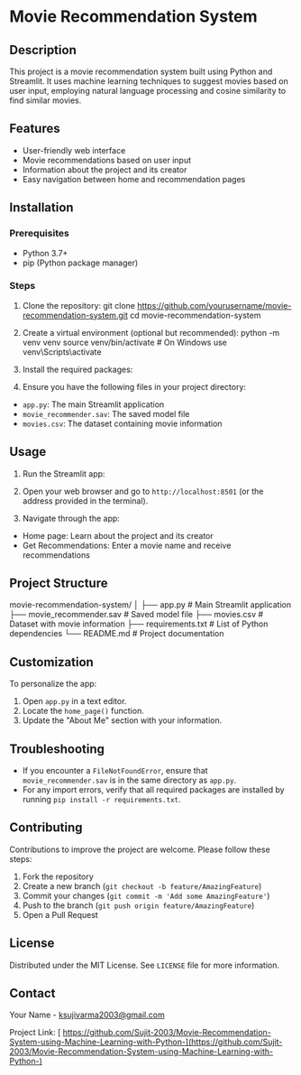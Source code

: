 # Movie Recommendation System

## Description
This project is a movie recommendation system built using Python and Streamlit. It uses machine learning techniques to suggest movies based on user input, employing natural language processing and cosine similarity to find similar movies.

## Features
- User-friendly web interface
- Movie recommendations based on user input
- Information about the project and its creator
- Easy navigation between home and recommendation pages

## Installation

### Prerequisites
- Python 3.7+
- pip (Python package manager)

### Steps

1. Clone the repository:
git clone https://github.com/yourusername/movie-recommendation-system.git
cd movie-recommendation-system

2. Create a virtual environment (optional but recommended):
python -m venv venv
source venv/bin/activate # On Windows use venv\Scripts\activate

3. Install the required packages:

4. Ensure you have the following files in your project directory:
- `app.py`: The main Streamlit application
- `movie_recommender.sav`: The saved model file
- `movies.csv`: The dataset containing movie information

## Usage

1. Run the Streamlit app:

2. Open your web browser and go to `http://localhost:8501` (or the address provided in the terminal).

3. Navigate through the app:
- Home page: Learn about the project and its creator
- Get Recommendations: Enter a movie name and receive recommendations

## Project Structure

movie-recommendation-system/
│
├── app.py # Main Streamlit application
├── movie_recommender.sav # Saved model file
├── movies.csv # Dataset with movie information
├── requirements.txt # List of Python dependencies
└── README.md # Project documentation

## Customization

To personalize the app:
1. Open `app.py` in a text editor.
2. Locate the `home_page()` function.
3. Update the "About Me" section with your information.

## Troubleshooting

- If you encounter a `FileNotFoundError`, ensure that `movie_recommender.sav` is in the same directory as `app.py`.
- For any import errors, verify that all required packages are installed by running `pip install -r requirements.txt`.

## Contributing

Contributions to improve the project are welcome. Please follow these steps:

1. Fork the repository
2. Create a new branch (`git checkout -b feature/AmazingFeature`)
3. Commit your changes (`git commit -m 'Add some AmazingFeature'`)
4. Push to the branch (`git push origin feature/AmazingFeature`)
5. Open a Pull Request

## License

Distributed under the MIT License. See `LICENSE` file for more information.

## Contact

Your Name - ksujivarma2003@gmail.com

Project Link: [ https://github.com/Sujit-2003/Movie-Recommendation-System-using-Machine-Learning-with-Python-](https://github.com/Sujit-2003/Movie-Recommendation-System-using-Machine-Learning-with-Python-)